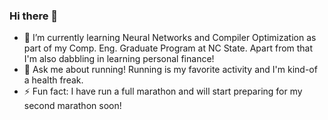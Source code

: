 ### Hi there 👋


- 🌱 I’m currently learning Neural Networks and Compiler Optimization as part of my Comp. Eng. Graduate Program at NC State. Apart from that I'm also dabbling in learning personal finance!
- 💬 Ask me about running! Running is my favorite activity and I'm kind-of a health freak.
- ⚡ Fun fact: I have run a full marathon and will start preparing for my second marathon soon!
